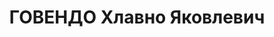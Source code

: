 ---
title: ГОВЕНДО Хлавно Яковлевич
description: "Род. в 1900, Литва, Вилейская обл., мест. Маляты, еврей, троцкист. Заключенный,\
  \ б. студент института им. Плеханова, \n  Арестован 19.08.1937. Обв. по ст. 58-08-11.\
  \ Приговор: ВК ВС СССР, 01.02.1938 – ВМН. Расстрелян 02.1938"
---